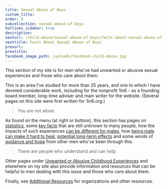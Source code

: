 ```yaml
---
title: Sexual Abuse of Boys
custom_title:
order: 8
subcollection: sexual-abuse-of-boys
hotlines_sidebar: true
description:
nexturl: /child-abuse/sexual-abuse-of-boys/facts-about-sexual-abuse-of-boys/
nexttitle: Facts About Sexual Abuse of Boys
prevurl:
prevtitle:
facebook_image_path: /uploads/facebook-child-abuse.jpg
---
```



This section of my site is for men who've had unwanted or abusive sexual experiences and those who care about them.

This is an area I've studied for more than 25 years, and one to which I have devoted considerable work, including for the nonprofit 1in6 - as a founding board member, long-time adviser and main writer for the website. (Several pages on this site were first written for 1in6.org.)

> You are not alone.

As found on the menu (at right or bottom), this section has pages on [statistics](/child-abuse/sexual-abuse-of-boys/statistics/), some [key facts](/child-abuse/sexual-abuse-of-boys/facts-about-sexual-abuse-of-boys/) that are still unknown to many people, how the impacts of such experiences [can be different for males](/child-abuse/sexual-abuse-of-boys/how-it-can-be-different-for-men/), how [being male can make it hard to heal](/child-abuse/sexual-abuse-of-boys/how-being-male-can-make-it-hard-to-heal/), [potential long-term effects](/child-abuse/sexual-abuse-of-boys/potential-long-term-effects/) and some words of [guidance and hope](/child-abuse/sexual-abuse-of-boys/guidance-and-hope/) from other men who've been through this.

> There are people who understand and can help.

Other pages under [Unwanted or Abusive Childhood Experiences](/child-abuse/overview/) and elsewhere on my site also provide information and resources that can be helpful to men dealing with this issue and those who care about them.

Finally, see [Additional Resources](/child-abuse/sexual-abuse-of-boys/additional-resources/) for organizations and other resources.